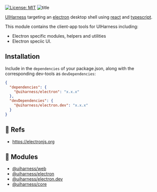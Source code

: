 [![License: MIT](https://img.shields.io/badge/License-MIT-green.svg)](https://opensource.org/licenses/MIT)
![title](https://user-images.githubusercontent.com/185555/51221319-de33b000-199d-11e9-91d5-2011a5728f0b.jpg)

[UIHarness](https://uiharness.com) targeting an [electron](https://electronjs.org/) desktop shell using [react](https://reactjs.org/) and [typescript](https://www.typescriptlang.org/).

This module contains the client-app tools for UIHarness including:

- Electron specific modules, helpers and utilities
- Electron speciic UI.


## Installation

Include in the `dependencies` of your package.json, along with the corresponding dev-tools as `devDependencies`:

```json
{
  "dependencies": {
    "@uiharness/electron": "x.x.x"
  },
  "devDependencies": {
    "@uiharness/electron.dev": "x.x.x"
  }
}
```

## 🔗 Refs
- https://electronjs.org


## 🔗 Modules
- [@uiharness/web](code/libs/web/README.md)
- [@uiharness/electron](code/libs/electron/README.md)
- [@uiharness/electron.dev](code/libs/electron.dev/README.md)
- [@uiharness/core](code/libs/core/README.md)
